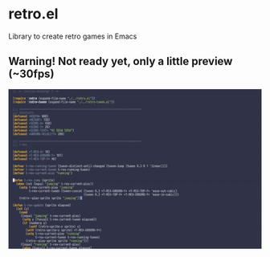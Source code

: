 # retro.el

Library to create retro games in Emacs

## Warning! Not ready yet, only a little preview (~30fps)

![](./example/asset/dino.gif)
